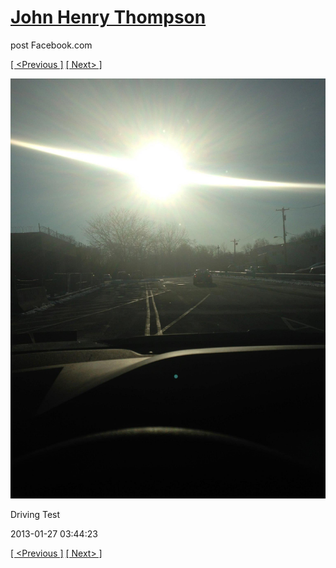 # [John Henry Thompson](../README.md)
post Facebook.com

[[ <Previous ]](2013-01-27-1.md) [[ Next> ]](2013-01-27-3.md)

[![](../media/2013-01-27/Driving-Test.jpg)](../README.md)

Driving Test

2013-01-27 03:44:23

[[ <Previous ]](2013-01-27-1.md) [[ Next> ]](2013-01-27-3.md)